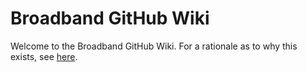 # Broadband GitHub Wiki

Welcome to the Broadband GitHub Wiki. For a rationale as to why this exists, see [here](https://wiki.uw.systems/posts/discovery-git-hub-wikis-j0ta1hcf).

